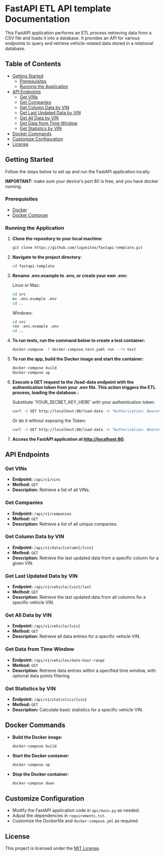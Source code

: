 # FastAPI ETL API template Documentation

This FastAPI application performs an ETL process retrieving data from a CSV file and loads it into a database.
It provides an API for various endpoints to query and retrieve vehicle-related data stored in a relational database.

## Table of Contents

- [Getting Started](#getting-started)
  - [Prerequisites](#prerequisites)
  - [Running the Application](#running-the-application)
- [API Endpoints](#api-endpoints)
  - [Get VINs](#get-vins)
  - [Get Companies](#get-companies)
  - [Get Column Data by VIN](#get-column-data-by-vin)
  - [Get Last Updated Data by VIN](#get-last-updated-data-by-vin)
  - [Get All Data by VIN](#get-all-data-by-vin)
  - [Get Data from Time Window](#get-data-from-time-window)
  - [Get Statistics by VIN](#get-statistics-by-vin)
- [Docker Commands](#docker-commands)
- [Customize Configuration](#customize-configuration)
- [License](#license)

## Getting Started

Follow the steps below to set up and run the FastAPI application locally.

**IMPORTANT:** make sure your device's port 80 is free, and you have docker running.

### Prerequisites

- [Docker](https://www.docker.com/get-started)
- [Docker Compose](https://docs.docker.com/compose/install/)

### Running the Application

1. **Clone the repository to your local machine**:

   ```bash
   git clone https://github.com/luganitoo/fastapi-template.git
   ```

2. **Navigate to the project directory**:

   ```bash
   cd fastapi-template
   ```

3. **Rename .env.example to .env, or create your own .env:**

   Linux or Mac:
   ```bash
   cd src
   mv .env.example .env
   cd ..
   ```
   Windows:
    ```bash
   cd src
   ren .env.example .env
   cd ..
    ```
    
5. **To run tests, run the command below to create a test container:**

   ```bash
   docker-compose -f docker-compose.test.yaml run --rm test
   ```
   
5. **To run the app, build the Docker image and start the container:**

   ```bash
   docker-compose build
   docker-compose up
   ```

6. **Execute a GET request to the /load-data endpoint with the authentication token from your .env file. This action triggers the ETL process, loading the database.:**

   Substitute 'YOUR_SECRET_KEY_HERE' with your authentication token:
   ```bash
   curl -X GET http://localhost:80/load-data -H "Authorization: Bearer YOUR_SECRET_KEY_HERE"
   ```
   Or do it without exposing the Token:
   ```bash
   curl -X GET http://localhost:80/load-data -H "Authorization: Bearer $(grep SECRET_KEY src/.env | cut -d '=' -f2)"
   ```
   

7. **Access the FastAPI application at [http://localhost:80](http://localhost:80).**

## API Endpoints

### Get VINs

- **Endpoint:** `/api/v1/vins`
- **Method:** `GET`
- **Description:** Retrieve a list of all VINs.

### Get Companies

- **Endpoint:** `/api/v1/companies`
- **Method:** `GET`
- **Description:** Retrieve a list of all unique companies.

### Get Column Data by VIN

- **Endpoint:** `/api/v1/data/{column}/{vin}`
- **Method:** `GET`
- **Description:** Retrieve the last updated data from a specific column for a given VIN.

### Get Last Updated Data by VIN

- **Endpoint:** `/api/v1/vehicle/{vin}/last`
- **Method:** `GET`
- **Description:** Retrieve the last updated data from all columns for a specific vehicle VIN.

### Get All Data by VIN

- **Endpoint:** `/api/v1/vehicle/{vin}`
- **Method:** `GET`
- **Description:** Retrieve all data entries for a specific vehicle VIN.

### Get Data from Time Window

- **Endpoint:** `/api/v1/vehicles/date-hour-range`
- **Method:** `GET`
- **Description:** Retrieve data entries within a specified time window, with optional data points filtering.

### Get Statistics by VIN

- **Endpoint:** `/api/v1/statistics/{vin}`
- **Method:** `GET`
- **Description:** Calculate basic statistics for a specific vehicle VIN.

## Docker Commands

- **Build the Docker image:**
  ```bash
  docker-compose build
  ```

- **Start the Docker container:**
  ```bash
  docker-compose up
  ```

- **Stop the Docker container:**
  ```bash
  docker-compose down
  ```

## Customize Configuration

- Modify the FastAPI application code in `api/main.py` as needed.
- Adjust the dependencies in `requirements.txt`.
- Customize the Dockerfile and `docker-compose.yml` as required.

## License

This project is licensed under the [MIT License](LICENSE.md).
